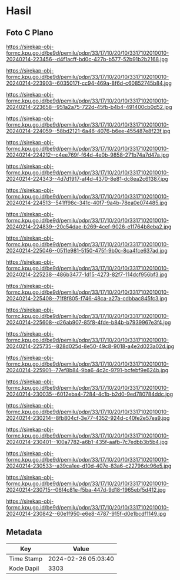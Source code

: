 # Hasil

## Foto C Plano

https://sirekap-obj-formc.kpu.go.id/be9d/pemilu/pdpr/33/17/10/20/10/3317102010010-20240214-223456--d4f1acff-bd0c-427b-b577-52b91b2b2168.jpg

https://sirekap-obj-formc.kpu.go.id/be9d/pemilu/pdpr/33/17/10/20/10/3317102010010-20240214-223903--6035017f-cc94-469a-8f6d-c60852745b84.jpg

https://sirekap-obj-formc.kpu.go.id/be9d/pemilu/pdpr/33/17/10/20/10/3317102010010-20240214-223658--951a2a75-722d-45fb-b4b4-491400cb0d52.jpg

https://sirekap-obj-formc.kpu.go.id/be9d/pemilu/pdpr/33/17/10/20/10/3317102010010-20240214-224059--58bd2121-6a46-4076-b6ee-455487e8f23f.jpg

https://sirekap-obj-formc.kpu.go.id/be9d/pemilu/pdpr/33/17/10/20/10/3317102010010-20240214-224212--c4ee769f-f64d-4e0b-9858-271b74a7d47a.jpg

https://sirekap-obj-formc.kpu.go.id/be9d/pemilu/pdpr/33/17/10/20/10/3317102010010-20240214-224343--4d7d1917-af4d-4370-8e81-dc8ea2c61387.jpg

https://sirekap-obj-formc.kpu.go.id/be9d/pemilu/pdpr/33/17/10/20/10/3317102010010-20240214-224513--541ff98c-341c-40f7-9a4b-78ea0e074485.jpg

https://sirekap-obj-formc.kpu.go.id/be9d/pemilu/pdpr/33/17/10/20/10/3317102010010-20240214-224839--20c54dae-b269-4cef-9026-e11764b8eba2.jpg

https://sirekap-obj-formc.kpu.go.id/be9d/pemilu/pdpr/33/17/10/20/10/3317102010010-20240214-225046--0511e981-5150-475f-9b0c-8ca4fce637ad.jpg

https://sirekap-obj-formc.kpu.go.id/be9d/pemilu/pdpr/33/17/10/20/10/3317102010010-20240214-225238--486b3477-1d15-4273-82f7-114dcf956bf3.jpg

https://sirekap-obj-formc.kpu.go.id/be9d/pemilu/pdpr/33/17/10/20/10/3317102010010-20240214-225408--71f8f805-f746-48ca-a27a-cdbbac845fc3.jpg

https://sirekap-obj-formc.kpu.go.id/be9d/pemilu/pdpr/33/17/10/20/10/3317102010010-20240214-225608--d26ab907-85f8-4fde-b84b-b7939967e3f4.jpg

https://sirekap-obj-formc.kpu.go.id/be9d/pemilu/pdpr/33/17/10/20/10/3317102010010-20240214-225735--828d025d-8e50-49c8-9018-a4e2d023a02d.jpg

https://sirekap-obj-formc.kpu.go.id/be9d/pemilu/pdpr/33/17/10/20/10/3317102010010-20240214-225901--77ef8b84-9ba6-4c2c-9791-bcfebf9e624b.jpg

https://sirekap-obj-formc.kpu.go.id/be9d/pemilu/pdpr/33/17/10/20/10/3317102010010-20240214-230035--6012eba4-7284-4c1b-b2d0-9ed780784ddc.jpg

https://sirekap-obj-formc.kpu.go.id/be9d/pemilu/pdpr/33/17/10/20/10/3317102010010-20240214-230214--8fb804cf-3e77-4352-924d-c40fe2e57ea9.jpg

https://sirekap-obj-formc.kpu.go.id/be9d/pemilu/pdpr/33/17/10/20/10/3317102010010-20240214-230401--100a7782-a6b1-435f-aafb-7c7edbb3b5b4.jpg

https://sirekap-obj-formc.kpu.go.id/be9d/pemilu/pdpr/33/17/10/20/10/3317102010010-20240214-230533--a39ca1ee-d10d-407e-83a6-c22796dc96e5.jpg

https://sirekap-obj-formc.kpu.go.id/be9d/pemilu/pdpr/33/17/10/20/10/3317102010010-20240214-230715--06f4c81e-f5ba-447d-9d18-1965ebf5d412.jpg

https://sirekap-obj-formc.kpu.go.id/be9d/pemilu/pdpr/33/17/10/20/10/3317102010010-20240214-230842--60e1f950-e6e8-4787-915f-d0e1bcdf1149.jpg


## Metadata

| Key        | Value               |
| ---------- | ------------------- |
| Time Stamp | 2024-02-26 05:03:40 |
| Kode Dapil | 3303                |




